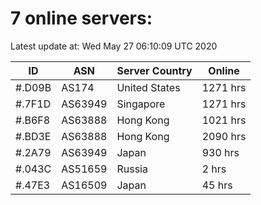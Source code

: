 # 7 online servers:

Latest update at: Wed May 27 06:10:09 UTC 2020

| ID | ASN | Server Country | Online |
| -- | --- | -------------- | ------ |
| #.D09B | AS174 | United States | 1271 hrs |
| #.7F1D | AS63949 | Singapore | 1271 hrs |
| #.B6F8 | AS63888 | Hong Kong | 1021 hrs |
| #.BD3E | AS63888 | Hong Kong | 2090 hrs |
| #.2A79 | AS63949 | Japan | 930 hrs |
| #.043C | AS51659 | Russia | 2 hrs |
| #.47E3 | AS16509 | Japan | 45 hrs |

